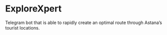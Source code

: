 # ExploreXpert
Telegram bot that is able to rapidly create an optimal route through Astana’s tourist locations.
